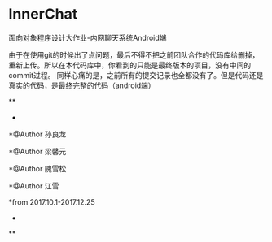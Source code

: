 # InnerChat
面向对象程序设计大作业-内网聊天系统Android端

由于在使用git的时候出了点问题，最后不得不把之前团队合作的代码库给删掉，重新上传。所以在本代码库中，你看到的只能是最终版本的项目，没有中间的commit过程。
同样心痛的是，之前所有的提交记录也全都没有了。但是代码还是真实的代码，是最终完整的代码（android端）

**

*
*@Author 孙良龙

*@Author 梁馨元

*@Author 隗雪松

*@Author 江雪

*from 2017.10.1-2017.12.25

*

**


